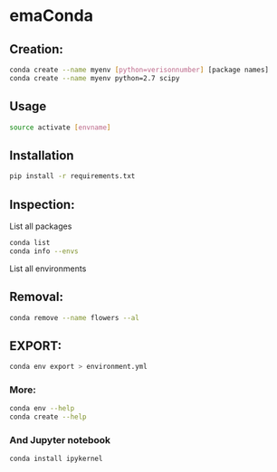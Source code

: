 # emaConda
## Creation:
```bash
conda create --name myenv [python=verisonnumber] [package names]
conda create --name myenv python=2.7 scipy
```
## Usage

```bash
source activate [envname]
```

## Installation

```bash
pip install -r requirements.txt
```

## Inspection:

List all packages
```bash
conda list
conda info --envs
```
List all environments

## Removal:
```bash
conda remove --name flowers --al
```

## EXPORT:
```bash
conda env export > environment.yml
```

### More:
```bash
conda env --help
conda create --help
```

### And Jupyter notebook
```bash
conda install ipykernel
```


